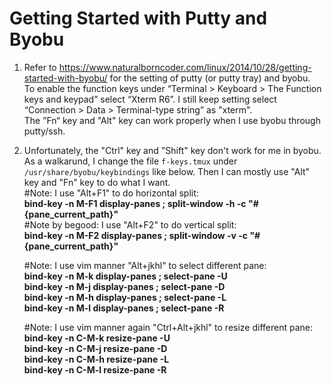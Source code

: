 # Getting Started with Putty and Byobu
1) Refer to https://www.naturalborncoder.com/linux/2014/10/28/getting-started-with-byobu/ for the setting of putty (or putty tray) and byobu. <br>
To enable the function keys under “Terminal > Keyboard > The Function keys and keypad” select “Xterm R6”. I still keep setting select “Connection > Data > Terminal-type string” as "xterm". <br>
The ”Fn“ key and "Alt" key can work properly when I use byobu through putty/ssh. <br>
2) Unfortunately, the "Ctrl" key and "Shift" key don't work for me in byobu. As a walkarund, I change the file  `f-keys.tmux` under `/usr/share/byobu/keybindings` like below. Then I can mostly use "Alt" key and "Fn" key to do what I want. <br>
	#Note: I use "Alt+F1" to do horizontal split: <br>
	**bind-key -n M-F1 display-panes \; split-window -h -c "#{pane_current_path}"** <br>
	#Note by begood: I use "Alt+F2" to do vertical split: <br>
	**bind-key -n M-F2 display-panes \; split-window -v -c "#{pane_current_path}"** <br>

	#Note: I use vim manner "Alt+jkhl" to select different pane: <br>
	**bind-key -n M-k display-panes \; select-pane -U <br>
	bind-key -n M-j display-panes \; select-pane -D <br>
	bind-key -n M-h display-panes \; select-pane -L <br>
	bind-key -n M-l display-panes \; select-pane -R** <br>

	#Note: I use vim manner again "Ctrl+Alt+jkhl" to resize different pane: <br>
	**bind-key -n C-M-k resize-pane -U <br>
	bind-key -n C-M-j resize-pane -D <br>
	bind-key -n C-M-h resize-pane -L <br>
	bind-key -n C-M-l resize-pane -R** <br>

